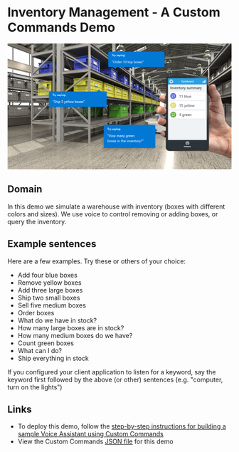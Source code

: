 # Inventory Management - A Custom Commands Demo

![scene image](../images/inventory-scene.png)

## Domain

In this demo we simulate a warehouse with inventory (boxes with different colors and sizes). We use voice to control removing or adding boxes, or query the inventory.

## Example sentences

Here are a few examples. Try these or others of your choice:
* Add four blue boxes
* Remove yellow boxes
* Add three large boxes
* Ship two small boxes
* Sell five medium boxes
* Order boxes
* What do we have in stock?
* How many large boxes are in stock?
* How many medium boxes do we have?
* Count green boxes
* What can I do?
* Ship everything in stock

If you configured your client application to listen for a keyword, say the keyword first followed by the above (or other) sentences (e.g. "computer, turn on the lights")

## Links

* To deploy this demo, follow the [step-by-step instructions for building a sample Voice Assistant using Custom Commands](../../docs/CreateSampleVoiceAssistant.md)
* View the Custom Commands [JSON file](skill/InventoryDemo.json) for this demo